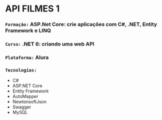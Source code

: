 # API FILMES 1
### `Formação:` ASP.Net Core: crie aplicações com C#, .NET, Entity Framework e LINQ
### `Curso:` .NET 6: criando uma web API
### `Plataforma:` Alura
### `Tecnologias:`
  - C#
  - ASP.NET Core
  - Entity Framework
  - AutoMapper
  - NewtonsoftJson
  - Swagger
  - MySQL
